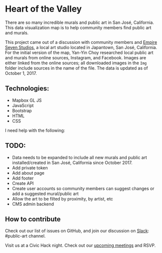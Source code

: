 # Heart of the Valley
There are so many incredible murals and public art in San José, California. This data visualization map is to help community members find public art and murals. 

This project came out of a discussion with community members and [Empire Seven Studios](https://www.empiresevenstudios.com/), a local art studio located in Japantown,  San José, California. For the initial version of the map, Yan-Yin Choy researched local public art and murals from online sources, Instagram, and Facebook. Images are either linked from the online sources; all downloaded images in the ```Img``` folder include sources in the name of the file. The data is updated as of October 1, 2017. 

## Technologies:
- Mapbox GL JS
- JavaScript
- Bootstrap
- HTML
- CSS

I need help with the following: 
## TODO:
- Data needs to be expanded to include all new murals and public art installed/created in San José, California since October 2017.
- Add private token
- Add about page 
- Add footer
- Create API
- Create user accounts so community members can suggest changes or add a suggested mural/public art
- Allow the art to be filted by proximity, by artist, etc
- CMS admin backend

## How to contribute 
Check out our list of issues on GitHub, and join our discussion on [Slack](https://slackin-c4sj.herokuapp.com/): #public-art channel. 

Visit us at a Civic Hack night. Check out our [upcoming meetings](https://www.meetup.com/code-for-san-jose/) and RSVP.
